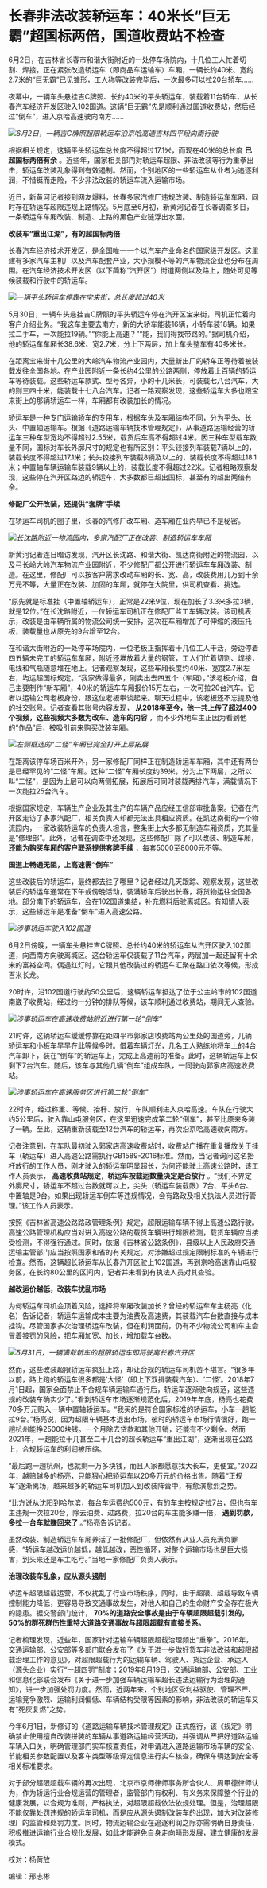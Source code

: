 

# 长春非法改装轿运车：40米长“巨无霸”超国标两倍，国道收费站不检查

6月2日，在吉林省长春市和谐大街附近的一处停车场院内，十几位工人忙着切割、焊接，正在紧张改造轿运车（即商品车运输车）车厢，一辆长约40米、宽约2.7米的“巨无霸”已见雏形，工人称等改装完毕后，一次最多可以拉20台轿车……

夜幕中，一辆车头悬挂吉C牌照、长约40米的平头轿运车，装载着11台轿车，从长春汽车经济开发区驶入102国道。这辆“巨无霸”先是顺利通过国道收费站，然后经过“倒车”，进入京哈高速驶向南方……

![](https://inews.gtimg.com/om_bt/OSgLCwCgRu7llKRx_Hu2IKwf2xPr7fE6C7MIy57dCpBvsAA/1000)_6月2日，一辆吉C牌照超限轿运车沿京哈高速吉林四平段向南行驶_

根据相关规定，这辆平头轿运车总长度不得超过17.1米，而现在40米的总长度 **已超国标两倍有余**
。近些年，国家相关部门对轿运车超限、非法改装等行为重拳出击，轿运车改装乱象得到有效遏制。然而，个别地区的一些轿运车从业者为追逐利润，不惜铤而走险，不少非法改装的轿运车流入运输市场。

近日，新黄河记者接到网友爆料，长春多家汽修厂违规改装、制造轿运车车厢，同时存在轿运车超限违规上路情况。5月底至6月初，新黄河记者在长春调查多日，一条轿运车车厢改装、制造、上路的黑色产业链浮出水面。

**改装车“重出江湖”，有的超国标两倍**

长春汽车经济技术开发区，是全国唯一一个以汽车产业命名的国家级开发区。这里建有多家汽车主机厂以及汽车配套产业，大小规模不等的汽车物流企业也分布在周围。在汽车经济技术开发区（以下简称“汽开区”）街道两侧以及路上，随处可见等候装载和行驶中的轿运车。

![](https://inews.gtimg.com/om_bt/OZiE7ErAXd0kqGYScTUilqW0D4Jkhyqv_O-Ro8i3G89wEAA/1000)_一辆平头轿运车停靠在宝来街，总长度超过40米_

5月30日，一辆车头悬挂吉C牌照的平头轿运车停在汽开区宝来街，司机正忙着向客户介绍业务。“我这车主要去南方，新的大轿车能装16辆，小轿车装18辆。如果拉二手车，一次能拉19辆。”“你能上高速？”“能，我们得找带路的。”据司机介绍，他的轿运车车厢长38.6米、宽2.7米，分上下两层，加上车头整车有40多米长。

在距离宝来街十几公里的大岭汽车物流产业园内，大量新出厂的轿车正等待着被装载发往全国各地。在产业园附近一条长约4公里的公路两侧，停放着上百辆的轿运车等待装载。这些轿运车款式、型号各异，小的十几米长，可装载七八台汽车，大的则三四十米，能装载十七八台汽车。记者一路观察发现，这些轿运车大多也跟宝来街上的那辆轿运车一样，车厢都有改装加长的情况。

轿运车是一种专门运输轿车的专用车，根据车头及车厢结构不同，分为平头、长头、中置轴运输车。根据《道路运输车辆技术管理规定》，从事道路运输经营的轿运车三种车型宽均不得超过2.55米，载货后车高不得超过4米。因三种车型载车数量不同，国标对车长外廓尺寸的规定也有所区别：平头铰接列车装载7辆以上的，装载长度不得超过17.1米；长头铰接列车装载8辆及以上的，装载长度不得超过18.1米；中置轴车辆运输车装载9辆以上的，装载长度不得超过22米。记者粗略观察发现，这些停在汽开区路边的轿运车，大多数都已超出国标，甚至有的超出两倍有余。

**修配厂公开改装，还提供“套牌”手续**

在轿运车司机的圈子里，长春的汽修厂改车厢、造车厢在业内早已不是秘密。

![](https://inews.gtimg.com/om_bt/OQg1EPrhsPJAi7X3IfM1p_k-Wc8vCJt8vvHm8ex2PZq2IAA/1000)_长沈路附近一物流园内，多家汽配厂正在改装、制造轿运车车厢_

新黄河记者连日暗访发现，汽开区长沈路、和谐大街、凯达南街附近的物流园，以及弓长岭大岭汽车物流产业园附近，不少修配厂都公开进行轿运车车厢改装、制造。在这里，修配厂可以按客户需求改动车厢的长、宽、高，改装费用几万到十余万元不等，大量正在改装、加固的车厢，就停在大院里，供司机查看、挑选。

“原先就是标准挂（中置轴轿运车），正常是22米9位，现在加长了3.3米多拉3辆，就是12位。”在长沈路附近，一位轿运车司机正在修配厂监工车辆改装。该司机表示，改装是由车辆所属的物流公司统一安排，这次在车厢增加了可伸缩的液压托板，装载量也从原先的9台增至12台。

在和谐大街附近的一处停车场院内，一位老板正指挥着十几位工人干活，旁边停着四五辆未完工的轿运车车厢，附近还堆放着大量的钢管，工人们忙着切割、焊接，电线和气瓶随意堆在地上。记者观察发现，这些车厢长度约40米、宽度2.7米左右，均远超国标规定。“我家做得最多，刚卖出去四五个（车厢）。”该老板介绍，自己主要制作“新车厢”，40米的轿运车车厢报价15万左右，一次可拉20台汽车。记者以运输公司老板身份，跟这位老板攀谈起来。聊天过程中，该老板还不忘提及他的社交账号。记者查看其账号内容发现，
**从2018年至今，他一共上传了超过400个视频，这些视频大多数为改车、造车的内容** ，而不少外地车主正因为看到他的“作品”后，被吸引前来购买改装车厢。

![](https://inews.gtimg.com/om_bt/ORAxDJdkNsrNtk-KjDlMRuaDrWvKygzry7CqTJthc51aQAA/1000)_左侧框选的“二怪”车厢已完全打开上层拓展_

在距离该停车场百米开外，另一家修配厂同样正在制造轿运车车厢，其中还有两台是已经罕见的“二怪”车厢。这种“二怪”车厢长度约39米，分为上下两层，之所以叫“二怪”，是因为上层可以向两侧拓展，拓展后可同时装载两排汽车，满载情况下一次能拉25台汽车。

根据国家规定，车辆生产企业及其生产的车辆产品应经工信部审批备案。记者在汽开区走访了多家汽配厂，相关负责人却都无法出具相应资质。在凯达南街的一个物流园内，一家改装轿运车的负责人坦言，整条街上大多都无制造车厢资质，充其量是“修理部”。此外，记者在调查中还发现，这些修配厂除了可以改装、制造车厢，
**还能为购买车厢的客户联系提供套牌手续** ，每套5000至8000元不等。

**国道上畅通无阻，上高速需“倒车”**

这些改装后的轿运车，最终都去往了哪里？记者经过几天跟踪、观察发现，这些改装后的轿运车通常在下午或傍晚活动，装满轿车后驶出长春，将货物运往全国各地。部分南下的轿运车，会在102国道集结，补充燃料后驶离城区。有知情人表示，这些轿运车是准备“倒车”进入高速公路。

![](https://inews.gtimg.com/om_bt/ORzoASGZWrd1s-kYPHMjGLkYca74hcO7HB8F_IrtcQGnIAA/1000)_涉事轿运车驶入102国道_

6月2日傍晚，一辆车头悬挂吉C牌照、总长约40米的轿运车从汽开区驶入102国道，向西南方向驶离城区。这台轿运车仅装载了11台汽车，两层加一起还留有十余米的富裕空间。偶遇红灯时，它跟其他改装过的轿运车汇聚在路口依次等候，形成百米长龙。

20时许，沿102国道行驶约50公里后，这辆轿运车抵达了位于公主岭市的102国道南崴子收费站，经过约一分钟的排队等候，该车顺利通过收费站，期间无人查验。

![](https://inews.gtimg.com/om_bt/O-AG1hTp0FuIhwVn3vfcFPb2NY06lxdiUUPxXhZSodTFkAA/1000)_涉事轿运车在高速收费站附近进行第一轮“倒车”_

21时许，这辆轿运车缓缓停靠在距四平市郭家店收费站两公里处的国道旁，几辆轿运车和小板车早早在此等候多时。借着车辆灯光，几名工人熟练地将车上的4台汽车卸下，装在“倒车”的轿运车上，完成上高速前的准备。此时，这辆轿运车上仅剩下7台汽车。随后，该车与其他几辆“倒车”组成车队，一同驶向郭家店高速收费站。

![](https://inews.gtimg.com/om_bt/OCFjuII_35Vtv7TN0DSt0IOuUAW5QwLM4ffnws5TnrWnkAA/1000)_涉事轿运车在高速服务区进行第二轮“倒车”_

22时许，经过称重、等候、抬杆、放行，车队顺利进入京哈高速。车队在行驶大约5公里后，驶入靠山屯服务区，在这里迅速完成第二轮“倒车”，甚至比原来多装了一辆。至此，这辆重新装载至12台汽车的轿运车，再次沿京哈高速驶向南方。

记者注意到，在车队最初驶入郭家店高速收费站时，收费站广播在重复播放关于挂车（轿运车）进入高速公路需执行GB1589-2016标准。然而，当记者询问这名抬杆放行的工作人员，刚才驶入的轿运车明显超长，为何还能驶上高速公路时，该工作人员表示，
**高速收费站规定，轿运车按载运数量决定是否放行**
。“我们不界定外廓尺寸，轿运车不超过台数就可以上，尖头（轿运车装载限）7台、平头6台、中置轴是9台。如果出现轿运车倒车等违规情况，会有路政及相关执法人员进行管理。”该工作人员表示。

按照《吉林省高速公路路政管理条例》规定，超限运输车辆不得上高速公路行驶。高速公路管理机构应当对进入高速公路的载货车辆进行超限检测，载货车辆应当接受检测，不得强行通过。同时，依据《吉林省公路条例》，县级以上人民政府交通运输主管部门应当按照国家和省的有关规定，对涉嫌超过规定限制标准的车辆进行检查。然而，这辆超长轿运车从长春汽开区驶上102国道，再到京哈高速靠山屯服务区，在长约80公里的区间内，记者并未看到有执法人员对其查验。

**越改运价越低，改装车扰乱市场**

为何轿运车司机会顶着风险，选择将车厢改装加长？曾经的轿运车车主杨亮（化名）告诉记者，轿运车运输成本主要为油费及高速费，其装载汽车台数直接与成本挂钩。尽管国家多次治理轿运车改装，但在利润面前，仍有不少物流公司和车主会冒着被罚的风险，把车厢加宽、加长，增加载车台数。

![](https://inews.gtimg.com/om_bt/OyEjq9nSmv7tHZApk7S2s_TjPjIlky7wOkWdoeuiIWOboAA/1000)_5月31日，一辆满载新车的超限轿运车即将驶离长春汽开区_

然而，这些改装超限轿运车疯狂上路，却让合规的轿运车司机苦不堪言。“很多年以前，路上跑的轿运车很多都是‘大怪’（即上下双排装载汽车）、‘二怪’。2018年7月1日起，国家全面禁止不合规车辆运输车通行后，轿运车逐渐驶向规范，这些违规的改装车确实少了。”看到轿运车市场逐渐规范化后，2019年年底，杨亮也花费70多万元购入一辆中置轴轿运车。“我买的是符合国家标准的轿运车，小车一趟能拉9台。”杨亮说，因为超限车辆基本退出市场，彼时的轿运车市场行情很好，跑一趟杭州能挣25000块钱。一个月除去贷款和其他开销，还能有不少剩余。然而2021年，一趟能拉十几甚至二十几台的超长轿运车“重出江湖”，逐渐出现在公路上，合规轿运车的利润被压缩。

“最后跑一趟杭州，也就剩一万多块钱，而且人家都愿意找大长车，更便宜。”2022年，越赔越多的杨亮，只能狠心把轿运车以20多万元的价格出售。随着“正规军”逐渐离场，越来越多的轿运车司机加入到改装阵营中，有愈演愈烈之势。

“比方说从沈阳到哈尔滨，每台车运费约500元，有的车主按规定拉7台，但也有车主违规一次拉20台，除去油费、过路费，拉20台的车主能多赚一倍，
**遇到罚款，多拉一台车就赚回来了** 。”杨亮告诉记者。

虽然改装、制造轿运车车厢养活了一批修配厂，但依然有从业人员充满负罪感，“轿运车越改运价越低，越低越改，恶性循环，对整个运输市场也是巨大损害，到头来还是车主吃亏。”当地一家修配厂负责人表示。

**治理改装车乱象，应从源头遏制**

轿运车超限超载运营，不仅扰乱了行业市场秩序，同时，由于超限、超载导致车辆控制能力降低，更容易导致交通事故发生，对他人和自己的生命财产安全存在极大的隐患。据交警部门统计，
**70%的道路安全事故是由于车辆超限超载引发的，50%的群死群伤性重特大道路交通事故与超限超载有直接关系。**

记者梳理发现，近些年，国家针对运输车辆超限超载治理频出“重拳”。2016年，交通运输部、公安部等多部门联合发布了《关于进一步做好货车非法改装和超限超载治理工作的意见》，对超限超载行为的运输车辆、驾驶人、货运企业、承运人（源头企业）实行“一超四罚”制度；2019年8月19日，交通运输部、公安部、工业和信息化部联合发布《关于进一步加强车辆运输车超长违法运输行为治理的通知》，进一步加强处罚力度。然而，近两年来，个别地区受利益驱使、管理不严、运输竞争激烈、运输利润偏低、车辆结构受限等因素的影响，非法改装的轿运车又有“死灰复燃”之势。

今年6月1日，新修订的《道路运输车辆技术管理规定》正式施行，该《规定》明确禁止使用擅自改装拼装的车辆从事道路运输经营活动，并强调从严把好道路运输车辆入口关，明确管理部门实车核查责任，对申请进入道路运输市场车辆的安全、节能相关参数配置以及客车类型等级评定信息进行实车核查，确保车辆达到安全等相关标准要求。

对于部分超限超载车辆的再次出现，北京市京师律师事务所合伙人、周甲德律师认为，作为轿运行业合规运营的管理者，监管部门有权利、有义务来保障整个行业的健康发展，以合规为准则，严格执法，对超限超载依法依规处理。但是，治理超限不能仅靠处罚违规的轿运车司机，而是应从源头遏制改装车的出现，加大对改装修理厂的监管和处罚力度。同时，物流运输企业在追逐利润之际亦需明确自身责任，积极推进运输行业合规化发展，如此才能避免自身走向畸形发展，建立健康的发展模式。

校对：杨荷放

编辑：邢志彬

